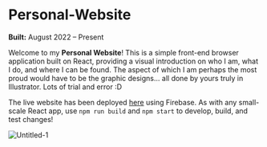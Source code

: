 # Personal-Website
**Built:** August 2022 – Present

Welcome to my **Personal Website**! This is a simple front-end browser application built on React, providing a visual introduction on who I am, what I do, and where I can be found. The aspect of which I am perhaps the most proud would have to be the graphic designs... all done by yours truly in Illustrator. Lots of trial and error :D

The live website has been deployed [here](https://www.simonou.com) using Firebase. As with any small-scale React app, use `npm run build` and `npm start` to develop, build, and test changes!

![Untitled-1](https://github.com/TripleSteak/Personal-Website/assets/24597462/9c6f477f-2b96-432c-9be1-37d61fee8c5c)
